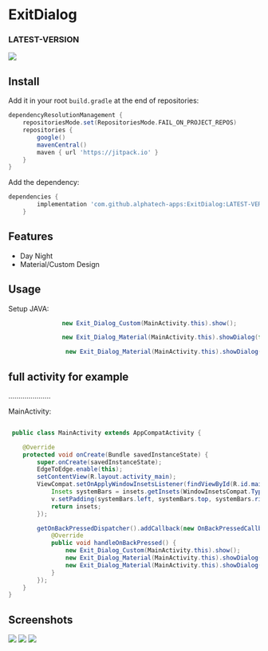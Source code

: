 
# ExitDialog
### LATEST-VERSION
[![](https://jitpack.io/v/alphatech-apps/ExitDialog.svg)](https://jitpack.io/#alphatech-apps/ExitDialog)


## Install
Add it in your root `build.gradle` at the end of repositories:
```gradle
dependencyResolutionManagement {
    repositoriesMode.set(RepositoriesMode.FAIL_ON_PROJECT_REPOS)
    repositories {
        google()
        mavenCentral()
        maven { url 'https://jitpack.io' }
    }
}
```
Add the dependency:
```gradle
dependencies {
	    implementation 'com.github.alphatech-apps:ExitDialog:LATEST-VERSION'
	}
```

## Features
* Day Night
* Material/Custom Design

## Usage

[//]: # ()
[//]: # (Add view to your layout:)

[//]: # (```xml)

[//]: # ()
[//]: # ( ```)

Setup JAVA:
 ```java
                new Exit_Dialog_Custom(MainActivity.this).show();
 ```
 ```java
                new Exit_Dialog_Material(MainActivity.this).showDialog(false);
  ```
```java
                new Exit_Dialog_Material(MainActivity.this).showDialog(true);
 ```

[//]: # ()
[//]: # (or add other >>>>)

[//]: # ()
[//]: # ( ```java)

[//]: # ()
[//]: # ( ```)

[//]: # ()
[//]: # (Listeners:)

[//]: # ()
[//]: # ( ```java)

[//]: # ()
[//]: # ( ```)

[//]: # ()
[//]: # ()
[//]: # (Other Methods on Menu Preference:)

[//]: # ()
[//]: # (```java)

[//]: # ()
[//]: # (```)

[//]: # (.)

[//]: # (.)

[//]: # (.)

[//]: # (.)

[//]: # (.)

[//]: # (.)

[//]: # ()
## full activity for example
.....................

[//]: # (activity_main:)

[//]: # (```xml)

[//]: # ()
[//]: # ( ```)

MainActivity:
```java

 public class MainActivity extends AppCompatActivity {

    @Override
    protected void onCreate(Bundle savedInstanceState) {
        super.onCreate(savedInstanceState);
        EdgeToEdge.enable(this);
        setContentView(R.layout.activity_main);
        ViewCompat.setOnApplyWindowInsetsListener(findViewById(R.id.main), (v, insets) -> {
            Insets systemBars = insets.getInsets(WindowInsetsCompat.Type.systemBars());
            v.setPadding(systemBars.left, systemBars.top, systemBars.right, systemBars.bottom);
            return insets;
        });

        getOnBackPressedDispatcher().addCallback(new OnBackPressedCallback(true) {
            @Override
            public void handleOnBackPressed() {
                new Exit_Dialog_Custom(MainActivity.this).show();
                new Exit_Dialog_Material(MainActivity.this).showDialog(false);
                new Exit_Dialog_Material(MainActivity.this).showDialog(true);
            }
        });
    }
}
```

## Screenshots
![](https://github.com/alphatech-apps/ExitDialog/blob/master/Screenshots/1.png)
![](https://github.com/alphatech-apps/ExitDialog/blob/master/Screenshots/2.png)
![](https://github.com/alphatech-apps/ExitDialog/blob/master/Screenshots/3.png)
